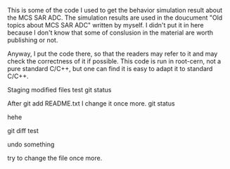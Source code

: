 This is some of the code I used to get the behavior simulation result about the MCS SAR ADC. The simulation results are used in the doucument "Old topics about MCS SAR ADC" written by myself. I didn't put it in here because I don't know that some of conslusion in the material are worth publishing or not.

Anyway, I put the code there, so that the readers may refer to it and may check the correctness of it if possible. This code is run in root-cern, not a pure standard C/C++, but one can find it is easy to adapt it to standard C/C++.

Staging modified files test
git status

After 
git add README.txt
I change it once more. 
git status

hehe

git diff test

undo something


try to change the file once more.

